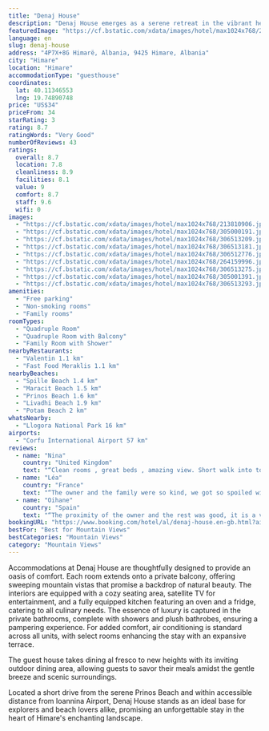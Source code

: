 ```yaml
---
title: "Denaj House"
description: "Denaj House emerges as a serene retreat in the vibrant heart of Himare, merely moments away from the pristine Spille Beach and the tranquil Maracit Beach."
featuredImage: "https://cf.bstatic.com/xdata/images/hotel/max1024x768/213810906.jpg?k=2a853655b4c24c0eb64bcdf433c837084d22a636ac20e0245b1eb87910156761&o=&hp=1"
language: en
slug: denaj-house
address: "4P7X+8G Himarë, Albania, 9425 Himare, Albania"
city: "Himare"
location: "Himare"
accommodationType: "guesthouse"
coordinates:
  lat: 40.11346553
  lng: 19.74890748
price: "US$34"
priceFrom: 34
starRating: 3
rating: 8.7
ratingWords: "Very Good"
numberOfReviews: 43
ratings:
  overall: 8.7
  location: 7.8
  cleanliness: 8.9
  facilities: 8.1
  value: 9
  comfort: 8.7
  staff: 9.6
  wifi: 0
images:
  - "https://cf.bstatic.com/xdata/images/hotel/max1024x768/213810906.jpg?k=2a853655b4c24c0eb64bcdf433c837084d22a636ac20e0245b1eb87910156761&o=&hp=1"
  - "https://cf.bstatic.com/xdata/images/hotel/max1024x768/305000191.jpg?k=173a79bc8271e77413c754242a5a80f8fbe8b07b17f8f59c1d48960d4d34a8f8&o=&hp=1"
  - "https://cf.bstatic.com/xdata/images/hotel/max1024x768/306513209.jpg?k=0ac5d5e6583ed882c5357f612c0cc1ad48e893ff219174877c63198eb00fd9bc&o=&hp=1"
  - "https://cf.bstatic.com/xdata/images/hotel/max1024x768/306513181.jpg?k=9059e3377f0c7a541564e7a04c3fdb21d25bd63214063021178e6f31bc115239&o=&hp=1"
  - "https://cf.bstatic.com/xdata/images/hotel/max1024x768/306512776.jpg?k=7ad07fa73862a5ec9646f3516e5f43f4ed27b50a97937223bf4f413f01c66d31&o=&hp=1"
  - "https://cf.bstatic.com/xdata/images/hotel/max1024x768/264159996.jpg?k=49ea238f4450d604bc2073e5fa648d818de4db27bbf3545ecd6479c84302dc95&o=&hp=1"
  - "https://cf.bstatic.com/xdata/images/hotel/max1024x768/306513275.jpg?k=a41a28dce6a2dcf3e8982c21194dfe8baa89ae4f4165dee0f30d384d0abea8e5&o=&hp=1"
  - "https://cf.bstatic.com/xdata/images/hotel/max1024x768/305001391.jpg?k=883f5922581e8e734d0f1508293fc30dbe7e56fbcbdf81ab17266f8ed5d0fcbb&o=&hp=1"
  - "https://cf.bstatic.com/xdata/images/hotel/max1024x768/306513293.jpg?k=c2e2304acd564c9d2004fdfc345697ae3a5a8c8b8e010a092f3e935b743c9b9f&o=&hp=1"
amenities:
  - "Free parking"
  - "Non-smoking rooms"
  - "Family rooms"
roomTypes:
  - "Quadruple Room"
  - "Quadruple Room with Balcony"
  - "Family Room with Shower"
nearbyRestaurants:
  - "Valentin 1.1 km"
  - "Fast Food Meraklis 1.1 km"
nearbyBeaches:
  - "Spille Beach 1.4 km"
  - "Maracit Beach 1.5 km"
  - "Prinos Beach 1.6 km"
  - "Livadhi Beach 1.9 km"
  - "Potam Beach 2 km"
whatsNearby:
  - "Llogora National Park 16 km"
airports:
  - "Corfu International Airport 57 km"
reviews:
  - name: "Nina"
    country: "United Kingdom"
    text: "“Clean rooms , great beds , amazing view. Short walk into town and beach .”"
  - name: "Léa"
    country: "France"
    text: "“The owner and the family were so kind, we got so spoiled with tea, oranges, flowers. The apartment was nice and comfortable, we really enjoyed the terrasse and the peace in the mountains”"
  - name: "Oihane"
    country: "Spain"
    text: "“The proximity of the owner and the rest was good, it is a very cute place with several houses with other guests”"
bookingURL: "https://www.booking.com/hotel/al/denaj-house.en-gb.html?aid=8035640"
bestFor: "Best for Mountain Views"
bestCategories: "Mountain Views"
category: "Mountain Views"
---
```


Accommodations at Denaj House are thoughtfully designed to provide an oasis of comfort. Each room extends onto a private balcony, offering sweeping mountain vistas that promise a backdrop of natural beauty. The interiors are equipped with a cozy seating area, satellite TV for entertainment, and a fully equipped kitchen featuring an oven and a fridge, catering to all culinary needs. The essence of luxury is captured in the private bathrooms, complete with showers and plush bathrobes, ensuring a pampering experience. For added comfort, air conditioning is standard across all units, with select rooms enhancing the stay with an expansive terrace.

The guest house takes dining al fresco to new heights with its inviting outdoor dining area, allowing guests to savor their meals amidst the gentle breeze and scenic surroundings.

Located a short drive from the serene Prinos Beach and within accessible distance from Ioannina Airport, Denaj House stands as an ideal base for explorers and beach lovers alike, promising an unforgettable stay in the heart of Himare's enchanting landscape.